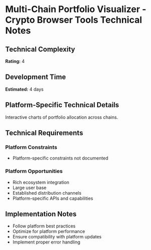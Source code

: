 # Multi-Chain Portfolio Visualizer - Crypto Browser Tools Technical Notes

## Technical Complexity
**Rating:** 4

## Development Time
**Estimated:** 4 days

## Platform-Specific Technical Details
Interactive charts of portfolio allocation across chains.

## Technical Requirements

### Platform Constraints
- Platform-specific constraints not documented

### Platform Opportunities
- Rich ecosystem integration
- Large user base
- Established distribution channels
- Platform-specific APIs and capabilities

## Implementation Notes
- Follow platform best practices
- Optimize for platform performance
- Ensure compatibility with platform updates
- Implement proper error handling
